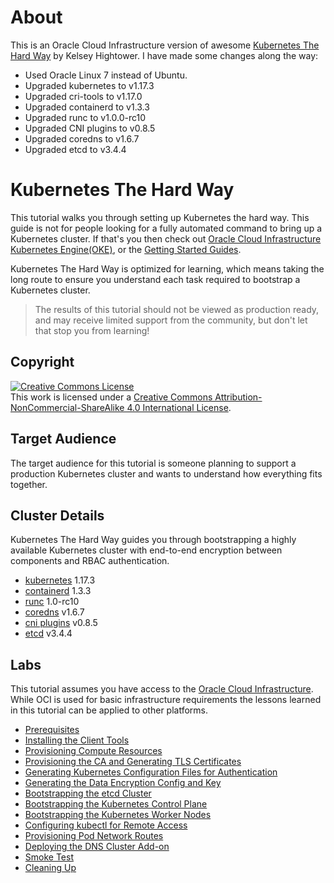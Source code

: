 # About
This is an Oracle Cloud Infrastructure version of awesome [Kubernetes The Hard Way](https://github.com/kelseyhightower/kubernetes-the-hard-way) by Kelsey Hightower. I have made some changes along the way:

- Used Oracle Linux 7 instead of Ubuntu.
- Upgraded kubernetes to v1.17.3
- Upgraded cri-tools to v1.17.0
- Upgraded containerd to v1.3.3
- Upgraded runc to v1.0.0-rc10
- Upgraded CNI plugins to v0.8.5
- Upgraded coredns to v1.6.7
- Upgraded etcd to v3.4.4

# Kubernetes The Hard Way

This tutorial walks you through setting up Kubernetes the hard way. This guide is not for people looking for a fully automated command to bring up a Kubernetes cluster. If that's you then check out [Oracle Cloud Infrastructure Kubernetes Engine(OKE)](https://docs.cloud.oracle.com/en-us/iaas/Content/ContEng/Concepts/contengoverview.htm), or the [Getting Started Guides](https://kubernetes.io/docs/setup).

Kubernetes The Hard Way is optimized for learning, which means taking the long route to ensure you understand each task required to bootstrap a Kubernetes cluster.

> The results of this tutorial should not be viewed as production ready, and may receive limited support from the community, but don't let that stop you from learning!

## Copyright

<a rel="license" href="http://creativecommons.org/licenses/by-nc-sa/4.0/"><img alt="Creative Commons License" style="border-width:0" src="https://i.creativecommons.org/l/by-nc-sa/4.0/88x31.png" /></a><br />This work is licensed under a <a rel="license" href="http://creativecommons.org/licenses/by-nc-sa/4.0/">Creative Commons Attribution-NonCommercial-ShareAlike 4.0 International License</a>.


## Target Audience

The target audience for this tutorial is someone planning to support a production Kubernetes cluster and wants to understand how everything fits together.

## Cluster Details

Kubernetes The Hard Way guides you through bootstrapping a highly available Kubernetes cluster with end-to-end encryption between components and RBAC authentication.

* [kubernetes](https://github.com/kubernetes/kubernetes) 1.17.3
* [containerd](https://github.com/containerd/containerd) 1.3.3
* [runc](https://github.com/opencontainers/runc) 1.0-rc10
* [coredns](https://github.com/coredns/coredns) v1.6.7
* [cni plugins](https://github.com/containernetworking/plugins) v0.8.5
* [etcd](https://github.com/etcd-io/etcd) v3.4.4

## Labs

This tutorial assumes you have access to the [Oracle Cloud Infrastructure](https://cloud.oracle.com). While OCI is used for basic infrastructure requirements the lessons learned in this tutorial can be applied to other platforms.

* [Prerequisites](docs/01-prerequisites.md)
* [Installing the Client Tools](docs/02-client-tools.md)
* [Provisioning Compute Resources](docs/03-compute-resources.md)
* [Provisioning the CA and Generating TLS Certificates](docs/04-certificate-authority.md)
* [Generating Kubernetes Configuration Files for Authentication](docs/05-kubernetes-configuration-files.md)
* [Generating the Data Encryption Config and Key](docs/06-data-encryption-keys.md)
* [Bootstrapping the etcd Cluster](docs/07-bootstrapping-etcd.md)
* [Bootstrapping the Kubernetes Control Plane](docs/08-bootstrapping-kubernetes-controllers.md)
* [Bootstrapping the Kubernetes Worker Nodes](docs/09-bootstrapping-kubernetes-workers.md)
* [Configuring kubectl for Remote Access](docs/10-configuring-kubectl.md)
* [Provisioning Pod Network Routes](docs/11-pod-network-routes.md)
* [Deploying the DNS Cluster Add-on](docs/12-dns-addon.md)
* [Smoke Test](docs/13-smoke-test.md)
* [Cleaning Up](docs/14-cleanup.md)
